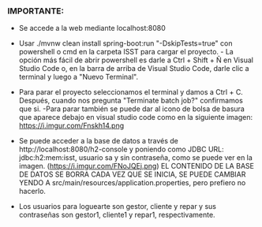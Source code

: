 ### IMPORTANTE:

- Se accede a la web mediante localhost:8080

- Usar  ./mvnw clean install spring-boot:run "-DskipTests=true" con powershell o cmd en la carpeta ISST para cargar el proyecto. - La opción más fácil de abrir powershell es darle a Ctrl + Shift + Ñ en Visual Studio Code o, en la barra de arriba de Visual Studio Code, darle clic a terminal y luego a "Nuevo Terminal".

- Para parar el proyecto seleccionamos el terminal y damos a Ctrl + C. Después, cuando nos pregunta "Terminate batch job?" confirmamos que si.
-Para parar también se puede dar al icono de bolsa de basura que aparece debajo en visual studio code como en la siguiente imagen:
 https://i.imgur.com/Fnskh14.png

- Se puede acceder a la base de datos a través de http://localhost:8080/h2-console y poniendo como JDBC URL: jdbc:h2:mem:isst, usuario sa y sin contraseña, como se puede ver en la imagen. (https://i.imgur.com/FNoJQEj.png) EL CONTENIDO DE LA BASE DE DATOS SE BORRA CADA VEZ QUE SE INICIA, SE PUEDE CAMBIAR YENDO A src/main/resources/application.properties, pero prefiero no hacerlo.

- Los usuarios para loguearte son gestor, cliente y repar y sus contraseñas son gestor1, cliente1 y repar1, respectivamente.



